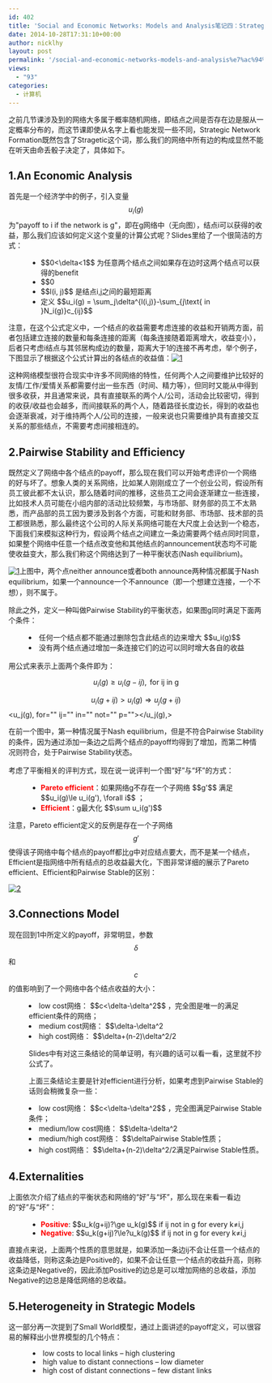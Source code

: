 ```yaml
---
id: 402
title: 'Social and Economic Networks: Models and Analysis笔记四：Strategic Network Formation'
date: 2014-10-28T17:31:10+00:00
author: nicklhy
layout: post
permalink: '/social-and-economic-networks-models-and-analysis%e7%ac%94%e8%ae%b0%e5%9b%9b%ef%bc%9astrategic-network-formation/'
views:
  - "93"
categories:
  - 计算机
---
```

之前几节课涉及到的网络大多属于概率随机网络，即结点之间是否存在边是服从一定概率分布的，而这节课即使从名字上看也能发现一些不同，Strategic Network Formation既然包含了Stragetic这个词，那么我们的网络中所有边的构成显然不能在听天由命丢骰子决定了，具体如下。 

## 1.An Economic Analysis
  


首先是一个经济学中的例子，引入变量 $$u_i(g)$$ 为"payoff to i if the network is g"，即在g网络中（无向图），结点i可以获得的收益，那么我们应该如何定义这个变量的计算公式呢？Slides里给了一个很简洁的方式： 

<ul style="margin-left: 40px;">
  <li>
    $$0<\delta<1$$ 为任意两个结点之间如果存在边时这两个结点可以获得的benefit
  </li>
  <li>
    $$0<c_{ij}$$ 是维护任意两个结点之间连接的花费（这里的连接不一定是两点直接相连）
  </li>
  <li>
    $$l(i, j)$$ 是结点i,j之间的最短距离
  </li>
  <li>
    定义 $$u_i(g) = \sum_j\delta^{l(i,j)}-\sum_{j\text{ in }N_i(g)}c_{ij}$$
  </li>
</ul>

注意，在这个公式定义中，一个结点的收益需要考虑连接的收益和开销两方面，前者包括建立连接的数量和每条连接的距离（每条连接随着距离增大，收益变小），后者只考虑i结点与其邻居构成边的数量，距离大于1的连接不再考虑，举个例子，下图显示了根据这个公式计算出的各结点的收益值：[<img alt="1" class="aligncenter size-medium wp-image-412" height="80" src="/images/post/2014/10/12-300x80.png" width="300" srcset="/images/post/2014/10/12-300x80.png 300w, /images/post/2014/10/12-1024x274.png 1024w, /images/post/2014/10/12-690x185.png 690w, /images/post/2014/10/12-980x262.png 980w, /images/post/2014/10/12.png 1409w" sizes="(max-width: 300px) 100vw, 300px" />](/images/post/2014/10/12.png) 

这种网络模型很符合现实中许多不同网络的特性，任何两个人之间要维护比较好的友情/工作/爱情关系都需要付出一些东西（时间、精力等），但同时又能从中得到很多收获，并且通常来说，具有直接联系的两个人/公司，活动会比较密切，得到的收获/收益也会越多，而间接联系的两个人，随着路径长度边长，得到的收益也会逐渐衰减，对于维持两个人/公司的连接，一般来说也只需要维护具有直接交互关系的那些结点，不需要考虑间接相连的。 

## 2.Pairwise Stability and&nbsp;Efficiency
  


既然定义了网络中各个结点的payoff，那么现在我们可以开始考虑评价一个网络的好与坏了。想象人类的关系网络，比如某人刚刚成立了一个创业公司，假设所有员工彼此都不太认识，那么随着时间的推移，这些员工之间会逐渐建立一些连接，比如技术人员可能在小组内部的活动比较频繁，与市场部、财务部的员工不太熟悉，而产品部的员工因为要涉及到各个方面，可能和财务部、市场部、技术部的员工都很熟悉，那么最终这个公司的人际关系网络可能在大尺度上会达到一个稳态，下面我们来模拟这种行为，假设两个结点之间建立一条边需要两个结点同时同意，如果整个网络中任意一个结点改变他和其他结点的announcement状态均不可能使收益变大，那么我们称这个网络达到了一种平衡状态(Nash equilibrium)。 

[<img alt="1" class="aligncenter size-medium wp-image-422" height="153" src="/images/post/2014/10/13-300x153.png" width="300" srcset="/images/post/2014/10/13-300x153.png 300w, /images/post/2014/10/13.png 596w" sizes="(max-width: 300px) 100vw, 300px" />](/images/post/2014/10/13.png)上图中，两个点neither&nbsp;announce或者both&nbsp;announce两种情况都属于<span style="line-height: 20.7999992370605px;">Nash equilibrium，如果一个announce一个不announce（即一个想建立连接，一个不想），则不属于。</span> 

除此之外，定义一种叫做Pairwise Stability的平衡状态，如果图g同时满足下面两个条件： 

<li style="margin-left: 40px;">
  任何一个结点都不能通过删除包含此结点的边来增大 $$u_i(g)$$
</li>
<li style="margin-left: 40px;">
  没有两个结点<span style="line-height: 20.7999992370605px;">通过增加一条连接它们的边</span>可以同时增大各自的收益
</li>

用公式来表示上面两个条件即为： 


  $$u_i(g)\ge u_i(g-ij), \text{ for ij in g}$$



  $$u_i(g+ij)>u_i(g)\Rightarrow u_j(g+ij)$$
<u_j(g), for="" ij="" in="" not="" p=""></u_j(g),> 

在前一个图中，第一种情况属于<span style="line-height: 20.7999992370605px;">Nash equilibrium，但是不符合Pairwise Stability的条件，因为通过添加一条边之后两个结点的payoff均得到了增加，而第二种情况则符合，处于Pairwise Stability状态。</span> 

考虑了平衡相关的评判方式，现在说一说评判一个图&ldquo;好&rdquo;与&ldquo;坏&rdquo;的方式： 

<ul style="margin-left: 40px;">
  <li>
    <span style="color:#FF0000;"><strong>Pareto efficient</strong></span>：如果网络g不存在一个子网络 $$g'$$ 满足 $$u_i(g)\le u_i(g'), \forall i$$ ；
  </li>
  <li>
    <strong><span style="color:#FF0000;">Efficient</span></strong>：g最大化 $$\sum u_i(g')$$
  </li>
</ul>

注意，Pareto efficient定义的反例是存在一个子网络 $$g'$$ 使得该子网络中每个结点的payoff都比g中对应结点要大，而不是某一个结点，Efficient是指网络中所有结点的总收益最大化，下图非常详细的展示了Pareto efficient、Efficient和Pairwise Stable的区别： 

[<img alt="2" class="aligncenter size-medium wp-image-426" height="164" src="/images/post/2014/10/2-300x164.png" width="300" srcset="/images/post/2014/10/2-300x164.png 300w, /images/post/2014/10/2-1024x560.png 1024w, /images/post/2014/10/2-690x377.png 690w, /images/post/2014/10/2-980x536.png 980w, /images/post/2014/10/2.png 1561w" sizes="(max-width: 300px) 100vw, 300px" />](/images/post/2014/10/2.png) 

## 3.Connections Model
  


现在回到1中所定义的payoff，非常明显，参数 $$\delta$$ 和 $$c$$ 的值影响到了一个网络中各个结点收益的大小： 

<li style="margin-left: 40px;">
  low cost网络： $$c<\delta-\delta^2$$ ，完全图是唯一的满足efficient条件的网络；
</li>
<li style="margin-left: 40px;">
  medium cost网络： $$\delta-\delta^2<c<\delta+(n-2)\delta^2/2$$ ，包含所有结点的星形图是唯一满足efficient性质的网络；
</li>
<li style="margin-left: 40px;">
  high cost网络： $$\delta+(n-2)\delta^2/2<c$$ ，不包含任何边的empty network是唯一满足efficient性质的网络。
</li>

Slides中有对这三条结论的简单证明，有兴趣的话可以看一看，这里就不抄公式了。 

上面三条结论主要是针对efficient进行分析，如果考虑到Pairwise Stable的话则会稍微复杂一些： 

<li style="margin-left: 40px;">
  low cost网络： $$c<\delta-\delta^2$$ ，完全图满足Pairwise Stable条件；
</li>
<li style="margin-left: 40px;">
  medium/low cost网络： $$\delta-\delta^2<c<\delta$$ ，包含所有结点的星形图满足Pairwise Stable性质，但不唯一；
</li>
<li style="margin-left: 40px;">
  medium/high cost网络： $$\delta<c<\delta+(n-2)\delta^2/2$$ ，包含所有结点的星形图不满足<span style="line-height: 20.7999992370605px;">Pairwise Stable性质</span>；
</li>
<li style="margin-left: 40px;">
  high cost网络： $$\delta+(n-2)\delta^2/2<c$$ ，不包含任何边的empty network<span style="line-height: 20.7999992370605px;">满足Pairwise Stable性质</span>。
</li>

## 4.Externalities
  


上面依次介绍了结点的平衡状态和网络的&ldquo;好&rdquo;与&ldquo;坏&rdquo;，那么现在来看一看边的<span style="line-height: 20.7999992370605px;">&ldquo;好&rdquo;与&ldquo;坏&rdquo;：</span> 

<ul style="margin-left: 40px;">
  <li>
    <strong><span style="color:#FF0000;">Positive</span></strong>: $$u_k(g+ij)?\ge u_k(g)$$ if ij not in g for every k&ne;i,j
  </li>
  <li>
    <strong><span style="color:#FF0000;">Negative</span></strong>: $$u_k(g+ij)?\le?u_k(g)$$ if ij not in g for every k&ne;i,j
  </li>
</ul>

直接点来说，上面两个性质的意思就是，如果添加一条边ij不会让任意一个结点的收益降低，则称这条边是Positive的，如果不会让任意一个结点的收益升高，则称这条边是Negative的，因此添加Positive的边总是可以增加网络的总收益，添加Negative的边总是降低网络的总收益。 

## 5.Heterogeneity in&nbsp;Strategic Models
  


这一部分再一次提到了Small World模型，通过上面讲述的payoff定义，可以很容易的解释出小世界模型的几个特点： 

<ul style="margin-left: 40px;">
  <li>
    &nbsp;low costs to local links &ndash; high clustering
  </li>
  <li>
    &nbsp;high value to distant connections &ndash; low diameter
  </li>
  <li>
    &nbsp;high cost of distant connections &ndash; few distant links
  </li>
</ul>

&nbsp;
